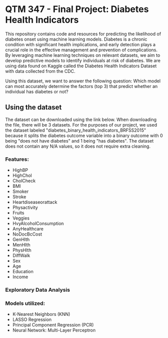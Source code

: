 # QTM 347 - Final  Project: Diabetes Health Indicators
This repository contains code and resources for predicting the likelihood of diabetes onset using machine learning models. Diabetes is a chronic condition with significant health implications, and early detection plays a crucial role in the effective management and prevention of complications. By leveraging machine learning techniques on relevant datasets, we aim to develop predictive models to identify individuals at risk of diabetes. We are using data found on Kaggle called the Diabetes Health Indicators Dataset with data collected from the CDC.

Using this dataset, we want to answer the following question:
Which model can most accurately determine the factors (top 3) that predict whether an individual has diabetes or not?

## Using the dataset
The dataset can be downloaded using the link below. When downloading the file, there will be 3 datasets. For the purposes of our project, we used the dataset labeled "diabetes_binary_health_indicators_BRFSS2015" because it splits the diabetes outcome variable into a binary outcome with 0 being "does not have diabetes" and 1 being "has diabetes". The dataset does not contain any N/A values, so it does not require extra cleaning.

### Features:
- HighBP
- HighChol
- CholCheck
- BMI
- Smoker
- Stroke
- Heartdiseaseorattack
- Physactivity
- Fruits
- Veggies
- HvyAlcoholConsumption
- AnyHealthcare
- NoDocBcCost
- GenHlth
- MenHlth
- PhysHlth
- DiffWalk
- Sex
- Age
- Education
- Income

### Exploratory Data Analysis 


### Models utilized:
- K-Nearest Neighbors (KNN)
- LASSO Regression
- Principal Component Regression (PCR)
- Neural Network: Multi-Layer Perceptron



  

